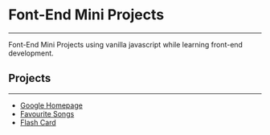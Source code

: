 # Font-End Mini Projects
---


Font-End Mini Projects using vanilla javascript while learning front-end development.



## Projects
---
*  [Google Homepage](https://github.com/pyaephyokyaw15/Front-End-Mini-Projects/tree/main/google-homepage)
*  [Favourite Songs](https://github.com/pyaephyokyaw15/Front-End-Mini-Projects/tree/main/favourite-songs)
*  [Flash Card](https://github.com/pyaephyokyaw15/Front-End-Mini-Projects/tree/main/flash-card)
